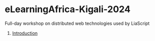 # eLearningAfrica-Kigali-2024

Full-day workshop on distributed web technologies used by LiaScript

1. [Introduction](https://liascript.github.io/course/?https://raw.githubusercontent.com/eLearning-Africa-2024/eLearning-Africa-Kigali-2024/main/1-Introduction.md)